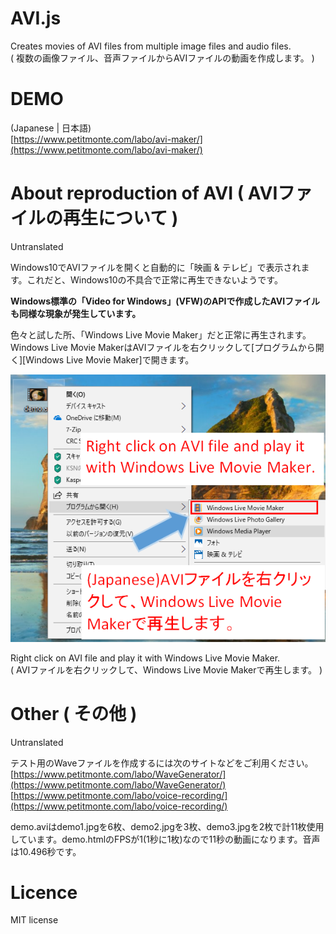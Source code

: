 # AVI.js  
  
Creates movies of AVI files from multiple image files and audio files.  
( 複数の画像ファイル、音声ファイルからAVIファイルの動画を作成します。 )
  
# DEMO
    
(Japanese | 日本語)    
[https://www.petitmonte.com/labo/avi-maker/](https://www.petitmonte.com/labo/avi-maker/)  
  
# About reproduction of AVI ( AVIファイルの再生について )  
  
Untranslated  
  
Windows10でAVIファイルを開くと自動的に「映画 & テレビ」で表示されます。これだと、Windows10の不具合で正常に再生できないようです。  
  
**Windows標準の「Video for Windows」(VFW)のAPIで作成したAVIファイルも同様な現象が発生しています。**  
  
色々と試した所、「Windows Live Movie Maker」だと正常に再生されます。Windows Live Movie MakerはAVIファイルを右クリックして[プログラムから開く][Windows Live Movie Maker]で開きます。  
  
![イメージ](https://github.com/TakeshiOkamoto/AVI.js/blob/master/howto.png)   

Right click on AVI file and play it with Windows Live Movie Maker.   
( AVIファイルを右クリックして、Windows Live Movie Makerで再生します。 ) 
  
# Other ( その他 ) 
  
Untranslated  
  
テスト用のWaveファイルを作成するには次のサイトなどをご利用ください。
[https://www.petitmonte.com/labo/WaveGenerator/](https://www.petitmonte.com/labo/WaveGenerator/)    
[https://www.petitmonte.com/labo/voice-recording/](https://www.petitmonte.com/labo/voice-recording/)   
  
demo.aviはdemo1.jpgを6枚、demo2.jpgを3枚、demo3.jpgを2枚で計11枚使用しています。demo.htmlのFPSが1(1秒に1枚)なので11秒の動画になります。音声は10.496秒です。 
  
# Licence
MIT license  
